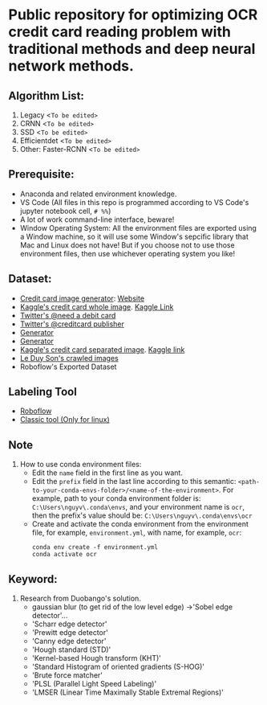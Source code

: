 # Public repository for optimizing OCR credit card reading problem with traditional methods and deep neural network methods.

## Algorithm List:
1. Legacy <`To be edited>`
2. CRNN <`To be edited>`
3. SSD <`To be edited>`
4. Efficientdet <`To be edited>`
5. Other: Faster-RCNN <`To be edited>`

## Prerequisite:
* Anaconda and related environment knowledge.
* VS Code (All files in this repo is programmed according to VS Code's jupyter notebook cell, `# %%`)
* A lot of work command-line interface, beware!
* Window Operating System: All the environment files are exported using a Window machine, so it will use some Window's sepcific library that Mac and Linux does not have! But if you choose not to use those environment files, then use whichever operating system you like!

## Dataset:
  * [Credit card image generator](https://github.com/Ardesco/credit-card-generator): [Website](https://ardesco.keybase.pub/ccgenerator/)
  * [Kaggle's credit card whole image](https://drive.google.com/file/d/16AKBO51_VAD19Epu9zDaP-l87kK8WVDg/view?usp=sharing). [Kaggle Link](https://www.kaggle.com/leonardluo1998/credit-card-number-identification-system)
  * [Twitter's @need a debit card](https://twitter.com/needadebitcard?lang=en)
  * [Twitter's @creditcard publisher](https://twitter.com/cr3d1tc4rds?lang=en)
  * [Generator](https://herramientas-online.com/credit-card-generator-with-name.php)
  * [Generator](https://getcreditcardonline.com/custom-credit-card/)
  * [Kaggle's credit card separated image](https://drive.google.com/file/d/196piqGPep4kIr2jX-ps4ERgwehhp5WNE/view?usp=sharing). [Kaggle link](https://www.kaggle.com/barbaravanaki/credit-card-number-images)
  * [Le Duy Son's crawled images](https://drive.google.com/file/d/11UsyAbPtKDh5Q9ldQP9v8R9fMvaZsOIK/view?usp=sharing)
  * Roboflow's Exported Dataset

## Labeling Tool
  * [Roboflow](https://app.roboflow.com/)
  * [Classic tool (Only for linux)](https://github.com/tzutalin/labelImg)

## Note
1. How to use conda environment files:
    * Edit the `name` field in the first line as you want.
    * Edit the `prefix` field in the last line according to this semantic: `<path-to-your-conda-envs-folder>/<name-of-the-environment>`. For example, path to your conda environment folder is: `C:\Users\nguyv\.conda\envs`, and your environment name is `ocr`, then the prefix's value should be: `C:\Users\nguyv\.conda\envs\ocr`
    * Create and activate the conda environment from the environment file, for example, `environment.yml`, with name, for example, `ocr`:
        ```
        conda env create -f environment.yml
        conda activate ocr
        ```

## Keyword:
1. Research from Duobango's solution.
   * gaussian blur (to get rid of the low level edge) ->'Sobel edge detector'...
   * 'Scharr edge detector'
   * 'Prewitt edge detector'
   * 'Canny edge detector'
   * 'Hough standard (STD)'
   * 'Kernel-based Hough transform (KHT)'
   * 'Standard Histogram of oriented gradients (S-HOG)'
   * 'Brute force matcher'
   * 'PLSL (Parallel Light Speed Labeling)'
   * 'LMSER (Linear Time Maximally Stable Extremal Regions)'
